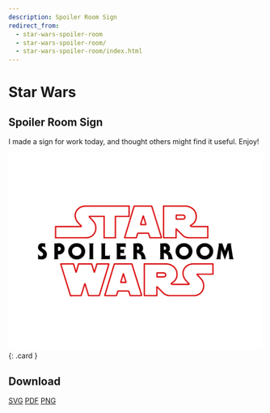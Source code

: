 ```yaml
---
description: Spoiler Room Sign
redirect_from:
  - star-wars-spoiler-room
  - star-wars-spoiler-room/
  - star-wars-spoiler-room/index.html
---
```


# Star Wars

## Spoiler Room Sign

I made a sign for work today, and thought others might find it useful. Enjoy!

![Star Wars Spoiler Room sign](/downloads/spoiler-room.png){: .card }

## Download

[SVG](/downloads/spoiler-room.svg)
[PDF](/downloads/spoiler-room.pdf)
[PNG](/downloads/spoiler-room.png)
